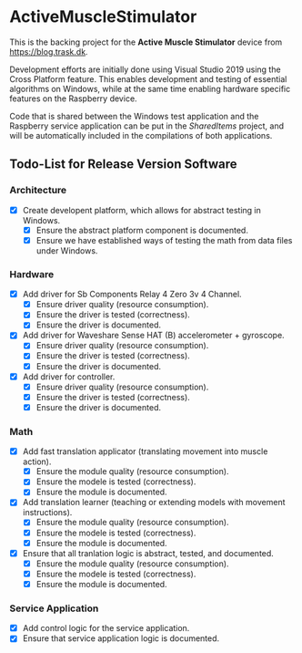 # ActiveMuscleStimulator

This is the backing project for the __Active Muscle Stimulator__ device from https://blog.trask.dk.

Development efforts are initially done using Visual Studio 2019 using the Cross Platform feature.
This enables development and testing of essential algorithms on Windows, while at the same time
enabling hardware specific features on the Raspberry device.

Code that is shared between the Windows test application and the Raspberry service application
can be put in the _SharedItems_ project, and will be automatically included in the compilations 
of both applications.

## Todo-List for Release Version Software

### Architecture

- [x] Create developent platform, which allows for abstract testing in Windows.
  - [x] Ensure the abstract platform component is documented.
  - [x] Ensure we have established ways of testing the math from data files under Windows.

### Hardware

- [x] Add driver for Sb Components Relay 4 Zero 3v 4 Channel.
  - [x] Ensure driver quality (resource consumption).
  - [x] Ensure the driver is tested (correctness).
  - [x] Ensure the driver is documented. 
- [x] Add driver for Waveshare Sense HAT (B) accelerometer + gyroscope.
  - [x] Ensure driver quality (resource consumption).
  - [x] Ensure the driver is tested (correctness).
  - [x] Ensure the driver is documented. 
- [x] Add driver for controller.
  - [x] Ensure driver quality (resource consumption).
  - [x] Ensure the driver is tested (correctness).
  - [x] Ensure the driver is documented. 

### Math

- [x] Add fast translation applicator (translating movement into muscle action).
  - [x] Ensure the module quality (resource consumption).
  - [x] Ensure the modele is tested (correctness).
  - [x] Ensure the module is documented.
- [x] Add translation learner (teaching or extending models with movement instructions).
  - [x] Ensure the module quality (resource consumption).
  - [x] Ensure the modele is tested (correctness).
  - [x] Ensure the module is documented.
- [x] Ensure that all tranlation logic is abstract, tested, and documented.
  - [x] Ensure the module quality (resource consumption).
  - [x] Ensure the modele is tested (correctness).
  - [x] Ensure the module is documented.

### Service Application

- [x] Add control logic for the service application.
- [x] Ensure that service application logic is documented.
